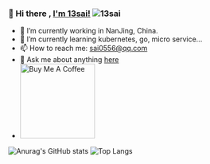 ### 👋 Hi there , [I'm 13sai!](https://github.13sai.com)  ![13sai](https://visitor-badge.glitch.me/badge?page_id=13sai.13sai)


- 🔭 I’m currently working in NanJing, China.
- 🌱 I’m currently learning kubernetes, go, micro service...
- 📫 How to reach me: sai0556@qq.com
- 💬 Ask me about anything [here](https://github.com/13sai/13sai/issues)
- <a href="http://image.13sai.com/donate/wechat.png" target="_blank"><img src="https://cdn.buymeacoffee.com/buttons/v2/default-red.png" alt="Buy Me A Coffee" width="150" ></a>

![Anurag's GitHub stats](https://github-readme-stats.vercel.app/api?username=13sai&show_icons=true&theme=tokyonight)
![Top Langs](https://github-readme-stats.vercel.app/api/top-langs/?username=13sai&&hide=javascript,html,css,blade&layout=compact&theme=material-palenight)

